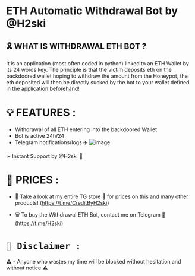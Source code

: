 # ETH Automatic Withdrawal Bot by @H2ski

## 🎗️ WHAT IS WITHDRAWAL ETH BOT ?

It is an application (most often coded in python) linked to an ETH Wallet by its 24 words key. The principle is that the victim deposits eth on the backdoored wallet hoping to withdraw the amount from the Honeypot, the eth deposited will then be directly sucked by the bot to your wallet defined in the application beforehand!

# 💡 FEATURES :

- Withdrawal of all ETH entering into the backdoored Wallet
- Bot is active 24h/24
- Telegram notifications/logs ✈️ ![image](https://cdn.discordapp.com/attachments/1004051514152722492/1115347799739990076/ETHAutomaticWithdrawalBot.png)

➣ Instant Support by @H2ski 🌟

# 💸 PRICES :

- 🛒 Take a look at my entire TG store 🌟 for prices on this and many other products! (https://t.me/CreditByH2ski)

- 🗑️ To buy the Withdrawal ETH Bot, contact me on Telegram 🌟 (https://t.me/H2ski)

# `🚫 Disclaimer :`
⚠️ - Anyone who wastes my time will be blocked without hesitation and without notice ⚠️
